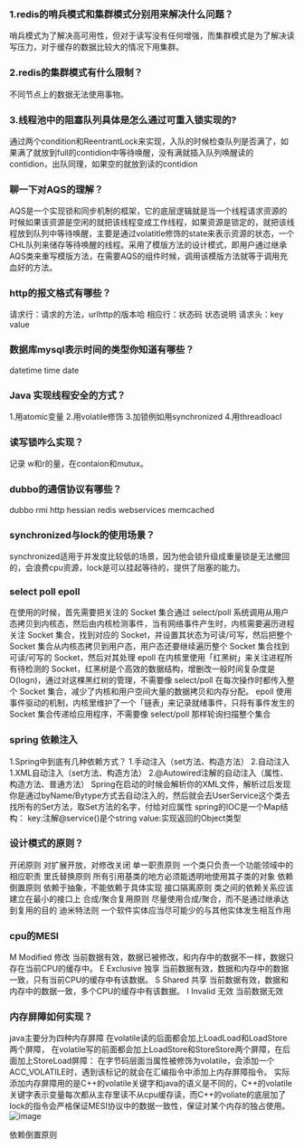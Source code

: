 ### 1.redis的哨兵模式和集群模式分别用来解决什么问题？
哨兵模式为了解决高可用性，但对于读写没有任何增强，而集群模式是为了解决读写压力，对于缓存的数据比较大的情况下用集群。
### 2.redis的集群模式有什么限制？
不同节点上的数据无法使用事物。
### 3.线程池中的阻塞队列具体是怎么通过可重入锁实现的?
通过两个condition和ReentrantLock来实现，入队的时候检查队列是否满了，如果满了就放到full的contidion中等待唤醒，没有满就插入队列唤醒读的contidion，出队同理，如果空的就放到读的contidion
### 聊一下对AQS的理解？
AQS是一个实现锁和同步机制的框架，它的底层逻辑就是当一个线程请求资源的时候如果该资源是空闲的就把该线程变成工作线程，如果资源是锁定的，就把该线程放到队列中等待唤醒，主要是通过volatitle修饰的state来表示资源的状态，一个CHL队列来储存等待唤醒的线程。采用了模版方法的设计模式，即用户通过继承AQS类来重写模版方法，在需要AQS的组件时候，调用该模版方法就等于调用充血好的方法。
### http的报文格式有哪些？
请求行：请求的方法，urlhttp的版本哈
相应行：状态码 状态说明
请求头：key value
### 数据库mysql表示时间的类型你知道有哪些？
datetime time date
### Java 实现线程安全的方式？
1.用atomic变量
2.用volatile修饰
3.加锁例如用synchronized
4.用threadloacl
### 读写锁咋么实现？
记录 w和r的量，在contaion和mutux。
### dubbo的通信协议有哪些？
dubbo rmi http hessian redis webservices memcached
### synchronized与lock的使用场景？
 synchronized适用于并发度比较低的场景，因为他会锁升级成重量锁是无法撤回的，会浪费cpu资源，lock是可以挂起等待的，提供了阻塞的能力。
### select poll epoll
在使用的时候，首先需要把关注的 Socket 集合通过 select/poll 系统调用从用户态拷贝到内核态，然后由内核检测事件，当有网络事件产生时，内核需要遍历进程关注 Socket 集合，找到对应的 Socket，并设置其状态为可读/可写，然后把整个 Socket 集合从内核态拷贝到用户态，用户态还要继续遍历整个 Socket 集合找到可读/可写的 Socket，然后对其处理
epoll 在内核里使用「红黑树」来关注进程所有待检测的 Socket，红黑树是个高效的数据结构，增删改一般时间复杂度是 O(logn)，通过对这棵黑红树的管理，不需要像 select/poll 在每次操作时都传入整个 Socket 集合，减少了内核和用户空间大量的数据拷贝和内存分配。
epoll 使用事件驱动的机制，内核里维护了一个「链表」来记录就绪事件，只将有事件发生的 Socket 集合传递给应用程序，不需要像 select/poll 那样轮询扫描整个集合
### spring 依赖注入
1.Spring中到底有几种依赖方式？
1.手动注入（set方法、构造方法）
2.自动注入
   1.XML自动注入（set方法、构造方法）
   2.@Autowired注解的自动注入（属性、构造方法、普通方法）
Spring在启动的时候会解析你的XML文件，解析过后发现你是通过byName/Bytype方式去自动注入的，然后就会去UserService这个类去找所有的Set方法，取Set方法的名字，付给对应属性
spring的IOC是一个Map结构：
key:注解@service()是个string
value:实现返回的Object类型
### 设计模式的原则？
开闭原则
对扩展开放，对修改关闭
单⼀职责原则
⼀个类只负责⼀个功能领域中的相应职责
⾥⽒替换原则
所有引⽤基类的地⽅必须能透明地使⽤其⼦类的对象
依赖倒置原则
依赖于抽象，不能依赖于具体实现
接⼝隔离原则
类之间的依赖关系应该建⽴在最⼩的接⼝上
合成/聚合复⽤原则 尽量使⽤合成/聚合，⽽不是通过继承达到复⽤的⽬的
迪⽶特法则
⼀个软件实体应当尽可能少的与其他实体发⽣相互作⽤
### cpu的MESI
M	Modified	修改	当前数据有效，数据已被修改，和内存中的数据不一样，数据只存在当前CPU的缓存中。
E	Exclusive	独享	当前数据有效，数据和内存中的数据一致，只有当前CPU的缓存中有该数据。
S	Shared	共享	当前数据有效，数据和内存中的数据一致，多个CPU的缓存中有该数据。
I	Invalid	无效	当前数据无效
### 内存屏障如何实现？
java主要分为四种内存屏障
在volatile读的后面都会加上LoadLoad和LoadStore两个屏障，
在volatile写的前面都会加上LoadStore和StoreStore两个屏障，在后面加上StoreLoad屏障：
在字节码层面当属性被修饰为volatile，会添加一个ACC_VOLATILE时，遇到该标记的就会在汇编指令中添加上内存屏障指令。
实际添加内存屏障用的是C++的volatile关键字和java的语义是不同的，C++的volatile关键字表示变量每次都从主存里读不从cpu缓存读，而C++的voliate的底层加了lock的指令会严格保证MESI协议中的数据一致性，保证对某个内存的独占使用。
![image](https://user-images.githubusercontent.com/17741774/191018681-e3cc825c-8294-46f9-a170-191ea940534f.png)


依赖倒置原则
